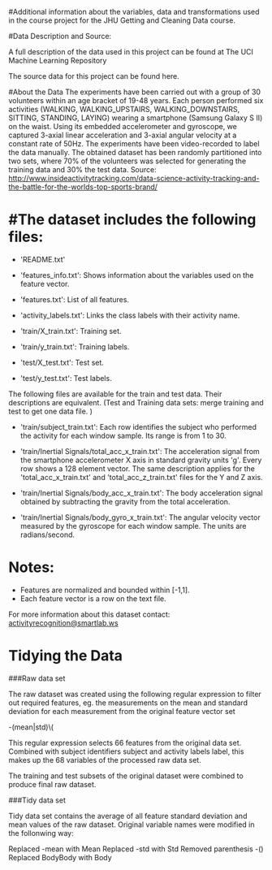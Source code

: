 #Additional information about the variables, data and transformations used in the course project for the JHU Getting and Cleaning Data course.

#Data Description and Source:

A full description of the data used in this project can be found at The UCI Machine Learning Repository

The source data for this project can be found here.

#About the Data
The experiments have been carried out with a group of 30 volunteers within an age bracket of 19-48 years. 
Each person performed six activities (WALKING, WALKING_UPSTAIRS, WALKING_DOWNSTAIRS, SITTING, STANDING, LAYING) 
wearing a smartphone (Samsung Galaxy S II) on the waist. Using its embedded accelerometer and gyroscope, we 
captured 3-axial linear acceleration and 3-axial angular velocity at a constant rate of 50Hz. 
The experiments have been video-recorded to label the data manually. The obtained dataset has been randomly 
partitioned into two sets, where 70% of the volunteers was selected for generating the training data and 30% the test data. 
Source: http://www.insideactivitytracking.com/data-science-activity-tracking-and-the-battle-for-the-worlds-top-sports-brand/

#The dataset includes the following files: 
=========================================

- 'README.txt'

- 'features_info.txt': Shows information about the variables used on the feature vector.

- 'features.txt': List of all features.

- 'activity_labels.txt': Links the class labels with their activity name.

- 'train/X_train.txt': Training set.

- 'train/y_train.txt': Training labels.

- 'test/X_test.txt': Test set.

- 'test/y_test.txt': Test labels.

The following files are available for the train and test data. Their descriptions are equivalent. (Test and Training data sets: merge training and test to get one data file.
)

- 'train/subject_train.txt': Each row identifies the subject who performed the activity for each window sample. Its range is from 1 to 30. 

- 'train/Inertial Signals/total_acc_x_train.txt': The acceleration signal from the smartphone accelerometer X axis in standard gravity units 'g'. Every row shows a 128 element vector. The same description applies for the 'total_acc_x_train.txt' and 'total_acc_z_train.txt' files for the Y and Z axis. 

- 'train/Inertial Signals/body_acc_x_train.txt': The body acceleration signal obtained by subtracting the gravity from the total acceleration. 

- 'train/Inertial Signals/body_gyro_x_train.txt': The angular velocity vector measured by the gyroscope for each window sample. The units are radians/second. 

Notes: 
======
- Features are normalized and bounded within [-1,1].
- Each feature vector is a row on the text file.

For more information about this dataset contact: activityrecognition@smartlab.ws

# Tidying the Data

###Raw data set

The raw dataset was created using the following regular expression to filter out required features, eg. the measurements on the mean and standard deviation for each measurement from the original feature vector set

-(mean|std)\\(

This regular expression selects 66 features from the original data set. Combined with subject identifiers subject and activity labels label, this makes up the 68 variables of the processed raw data set.

The training and test subsets of the original dataset were combined to produce final raw dataset.

###Tidy data set

Tidy data set contains the average of all feature standard deviation and mean values of the raw dataset. Original variable names were modified in the follonwing way:

Replaced -mean with Mean
Replaced -std with Std
Removed parenthesis -()
Replaced BodyBody with Body
